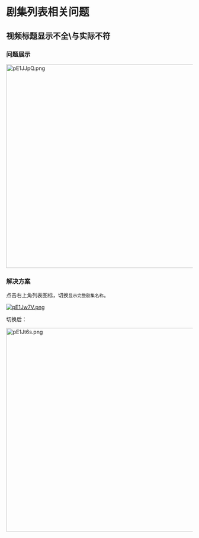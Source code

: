 # 剧集列表相关问题
## 视频标题显示不全\与实际不符
### 问题展示
<img src="https://s21.ax1x.com/2025/02/24/pE1JJpQ.png" alt="pE1JJpQ.png" style="width: 550px;">

### 解决方案
点击右上角列表图标，切换`显示完整剧集名称`。

[![pE1Jw7V.png](https://s21.ax1x.com/2025/02/24/pE1Jw7V.png)](https://imgse.com/i/pE1Jw7V)

切换后：

<img src="https://s21.ax1x.com/2025/02/24/pE1Jt6s.png" alt="pE1Jt6s.png" style="width: 550px;">
